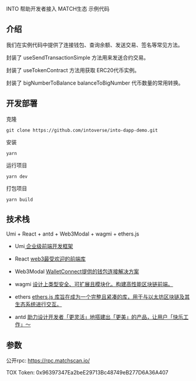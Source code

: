 INTO 帮助开发者接入 MATCH生态 示例代码

## 介绍
我们在实例代码中提供了连接钱包、查询余额、发送交易、签名等常见方法。

封装了 useSendTransactionSimple 方法用来发送合约交易。

封装了 useTokenContract 方法用获取 ERC20代币实例。

封装了 bigNumberToBalance balanceToBigNumber 代币数量的常用转换。

## 开发部署
克隆
```
git clone https://github.com/intoverse/into-dapp-demo.git
```

安装
```
yarn
```

运行项目
```
yarn dev 
```

打包项目
```
yarn build
```

## 技术栈
Umi + React + antd + Web3Modal + wagmi + ethers.js

- Umi<a href="https://umijs.org/"> 企业级前端开发框架</a>

- React <a href="https://react.dev/"> web3最受欢迎的前端库</a>

- Web3Modal <a href="https://web3modal.com/"> WalletConnect提供的钱包连接解决方案</a>

- wagmi <a href="https://wagmi.sh/">设计上类型安全、可扩展且模块化。构建高性能区块链前端。</a>

- ethers <a href="https://docs.ethers.org/v6/">ethers.js 库旨在成为一个完整且紧凑的库，用于与以太坊区块链及其生态系统进行交互。</a>

- antd <a href="https://ant.design/">助力设计开发者「更灵活」地搭建出「更美」的产品，让用户「快乐工作」～</a>

## 参数
公开rpc: https://rpc.matchscan.io/

TOX Token: 0x96397347Ea2beE29713Bc48749eB277D6A36A407

